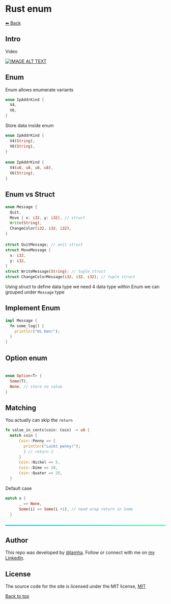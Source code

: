 # Rust enum

[⬅ Back](../README.md)

## Intro 
Video

<div>
  <a href="https://www.youtube.com/watch?v=DSZqIJhkNCM"><img src="https://img.youtube.com/vi/DSZqIJhkNCM/0.jpg" alt="IMAGE ALT TEXT"></a>
</div>


## Enum 
Enum allows enumerate variants

```Rust
enum IpAddrKind {
  V4, 
  V6,
}

```

Store data inside enum

```Rust
enum IpAddrKind {
  V4(String), 
  V6(String),
}

enum IpAddrKind {
  V4(u8, u8, u8, u8), 
  V6(String),
}


```

## Enum vs Struct 

```Rust
enum Message {
  Quit,
  Move { x: i32, y: i32}, // struct 
  Write(String),
  ChangeColor(i32, i32, i32),
}

struct QuitMessage; // unit struct 
struct MoveMessage {
  x: i32,
  y: i32,
}
struct WriteMessage(String); // tuple struct
struct ChangeColorMessage(i32, i32, i32); // tuple struct

```

Using struct to define data type we need 4 data type within Enum we can grouped under `Message` type


## Implement Enum

```Rust
impl Message {
  fn some_log() {
    println!("Hi Ken!");
  }
}
```

## Option enum 

```Rust

enum Option<T> {
  Some(T),
  None, // store no value
}

```


## Matching 
You actually can skip the `return`

```Rust
fn value_in_cents(coin: Coin) -> u8 {
  match coin {
      Coin::Penny => {
        println!("Luckt penny!");
        1 // return 1
      }
      Coin::Nickel => 5,
      Coin::Dime => 10,
      Coin::Quater => 25,
  }

```

Default case 

```Rust
match x {
      _ => None,
      Some(i) => Some(i +1), // need wrap return in Some 
  }
```



<p><img type="separator" height=8px width="100%" src="https://github.com/HaLamUs/nft-drop/blob/main/assets/aqua.png"></p>

## Author

This repo was developed by [@lamha](https://github.com/HaLamUs). 
Follow or connect with me on [my LinkedIn](https://www.linkedin.com/in/lamhacs). 

## License
The source code for the site is licensed under the MIT license, [MIT](https://opensource.org/license/mit/)

 <a href="#top">Back to top</a>
